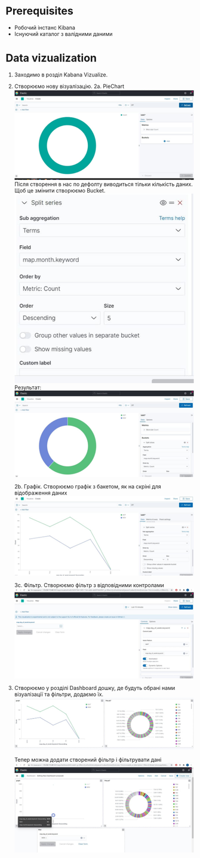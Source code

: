 # Prerequisites
  - Робочий інстанс Kibana
  - Існуючий каталог з валідними даними

# Data vizualization
1. Заходимо в розділ Kabana Vizualize.
2. Створюємо нову візуалізацію.
    2a. PieChart
    ![Pie-created](../img/lab_7.jpg)
    Після створення в нас по дефолту виводиться тільки кількість даних. Щоб це змінити створюємо Bucket.
    ![month-bucket](../img/lab_7_2.jpg)
    Результат:
    ![month-pie](../img/lab_7_1.jpg)

    2b. Графік.
    Створюємо графік з бакетом, як на скріні для відображення даних
    ![graph](../img/lab_7_4.jpg)

    3c. Фільтр.
    Створюємо фільтр з відповідними контролами
    ![filter](../img/lab_7_8.jpg)

3. Створюємо у розділі Dashboard дошку, де будуть обрані нами візуалізації та фільтри, додаємо їх.
    ![Dashboard](../img/lab_7_7.jpg)

    Тепер можна додати створений фільтр і фільтрувати дані
    ![Dashboard_with_filter](../img/lab_7_9.jpg)
 
